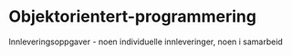 # Objektorientert-programmering
Innleveringsoppgaver - noen individuelle innleveringer, noen i samarbeid
